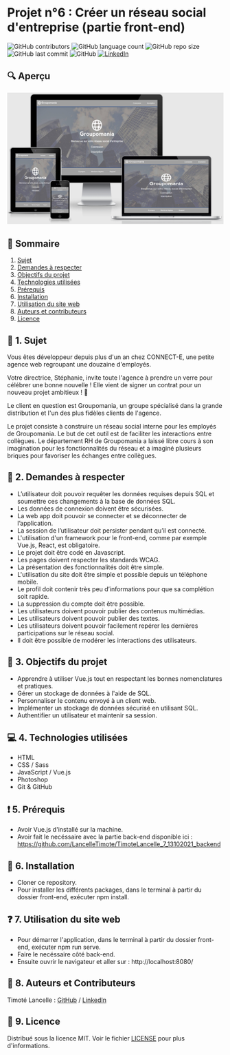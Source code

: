# Projet n°6 : Créer un réseau social d'entreprise (partie front-end)

![GitHub contributors](https://img.shields.io/github/contributors/LancelleTimote/Projet-n-6-Creer-un-reseau-social-d-entreprise-partie-front-end?color=green&style=for-the-badge)
![GitHub language count](https://img.shields.io/github/languages/count/LancelleTimote/Projet-n-6-Creer-un-reseau-social-d-entreprise-partie-front-end?style=for-the-badge)
![GitHub repo size](https://img.shields.io/github/repo-size/LancelleTimote/Projet-n-6-Creer-un-reseau-social-d-entreprise-partie-front-end?style=for-the-badge)
![GitHub last commit](https://img.shields.io/github/last-commit/LancelleTimote/Projet-n-6-Creer-un-reseau-social-d-entreprise-partie-front-end?style=for-the-badge)
![GitHub](https://img.shields.io/github/license/LancelleTimote/Projet-n-6-Creer-un-reseau-social-d-entreprise-partie-front-end?style=for-the-badge)
[![LinkedIn](https://img.shields.io/badge/LinkedIn-0077B5?style=for-the-badge&logo=linkedin&logoColor=white)](https://www.linkedin.com/in/timote-lancelle-devweb/)

## :mag: Aperçu

![Aperçu du site web](visuel_projet/visuel_projet.png)

## :bookmark_tabs: Sommaire
<ol>
    <li><a href="#sujet">Sujet</a></li>
    <li><a href="#demandes_respecter">Demandes à respecter</a></li>
    <li><a href="#objectifs_projet">Objectifs du projet</a></li>
    <li><a href="#technologies_utilisees">Technologies utilisées</a></li>
    <li><a href="#prerequis">Prérequis</a></li>
    <li><a href="#installation">Installation</a></li>
    <li><a href="#utilisation_siteweb">Utilisation du site web</a></li>
    <li><a href="#auteurs_contributeurs">Auteurs et contributeurs</a></li>
    <li><a href="#licence">Licence</a></li>
</ol>

## :page_facing_up: 1. Sujet <a name = "sujet"></a>

Vous êtes développeur depuis plus d'un an chez CONNECT-E, une petite agence web regroupant une douzaine d'employés.

Votre directrice, Stéphanie, invite toute l'agence à prendre un verre pour célébrer une bonne nouvelle ! Elle vient de signer un contrat pour un nouveau projet ambitieux ! 🥂

Le client en question est Groupomania, un groupe spécialisé dans la grande distribution et l'un des plus fidèles clients de l'agence.

Le projet consiste à construire un réseau social interne pour les employés de Groupomania. Le but de cet outil est de faciliter les interactions entre collègues. Le département RH de Groupomania a laissé libre cours à son imagination pour les fonctionnalités du réseau et a imaginé plusieurs briques pour favoriser les échanges entre collègues.

## :memo: 2. Demandes à respecter <a name = "demandes_respecter"></a>

* L’utilisateur doit pouvoir requêter les données requises depuis SQL et soumettre ces changements à la base de données SQL.
* Les données de connexion doivent être sécurisées.
* La web app doit pouvoir se connecter et se déconnecter de l’application.
* La session de l’utilisateur doit persister pendant qu’il est connecté.
* L'utilisation d'un framework pour le front-end, comme par exemple Vue.js, React, est obligatoire.
* Le projet doit être codé en Javascript.
* Les pages doivent respecter les standards WCAG.
* La présentation des fonctionnalités doit être simple.
* L'utilisation du site doit être simple et possible depuis un téléphone mobile.
* Le profil doit contenir très peu d’informations pour que sa complétion soit rapide.
* La suppression du compte doit être possible.
* Les utilisateurs doivent pouvoir publier des contenus multimédias.
* Les utilisateurs doivent pouvoir publier des textes.
* Les utilisateurs doivent pouvoir facilement repérer les dernières participations sur le réseau social.
* Il doit être possible de modérer les interactions des utilisateurs.

## :checkered_flag: 3. Objectifs du projet <a name = "objectifs_projet"></a>

* Apprendre à utiliser Vue.js tout en respectant les bonnes nomenclatures et pratiques.
* Gérer un stockage de données à l'aide de SQL.
* Personnaliser le contenu envoyé à un client web.
* Implémenter un stockage de données sécurisé en utilisant SQL.
* Authentifier un utilisateur et maintenir sa session.

## :computer: 4. Technologies utilisées <a name = "technologies_utilisees"></a>

* HTML
* CSS / Sass
* JavaScript / Vue.js
* Photoshop
* Git & GitHub

## :exclamation: 5. Prérequis <a name = "prerequis"></a>

* Avoir Vue.js d'installé sur la machine.
* Avoir fait le necéssaire avec la partie back-end disponible ici : https://github.com/LancelleTimote/TimoteLancelle_7_13102021_backend

## :wrench: 6. Installation <a name = "installation"></a>

* Cloner ce repository.
* Pour installer les différents packages, dans le terminal à partir du dossier front-end, exécuter npm install.

## :question: 7. Utilisation du site web <a name = "utilisation_siteweb"></a>

* Pour démarrer l'application, dans le terminal à partir du dossier front-end, exécuter npm run serve.
* Faire le necéssaire côté back-end.
* Ensuite ouvrir le navigateur et aller sur : http://localhost:8080/

## :beers: 8. Auteurs et Contributeurs <a name = "auteurs_contributeurs"></a>

Timoté Lancelle : [GitHub](https://github.com/LancelleTimote) / [LinkedIn](https://www.linkedin.com/in/timote-lancelle-devweb/)

## :page_with_curl: 9. Licence <a name = "licence"></a>

Distribué sous la licence MIT. Voir le fichier [LICENSE](LICENSE) pour plus d'informations.